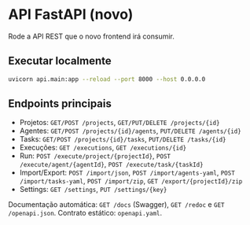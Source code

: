 # API FastAPI (novo)

Rode a API REST que o novo frontend irá consumir.

## Executar localmente

```bash
uvicorn api.main:app --reload --port 8000 --host 0.0.0.0
```

## Endpoints principais

- Projetos: `GET/POST /projects`, `GET/PUT/DELETE /projects/{id}`
- Agentes: `GET/POST /projects/{id}/agents`, `PUT/DELETE /agents/{id}`
- Tasks: `GET/POST /projects/{id}/tasks`, `PUT/DELETE /tasks/{id}`
- Execuções: `GET /executions`, `GET /executions/{id}`
- Run: `POST /execute/project/{projectId}`, `POST /execute/agent/{agentId}`, `POST /execute/task/{taskId}`
- Import/Export: `POST /import/json`, `POST /import/agents-yaml`, `POST /import/tasks-yaml`, `POST /import/zip`, `GET /export/{projectId}/zip`
- Settings: `GET /settings`, `PUT /settings/{key}`

Documentação automática: `GET /docs` (Swagger), `GET /redoc` e `GET /openapi.json`.
Contrato estático: `openapi.yaml`.

